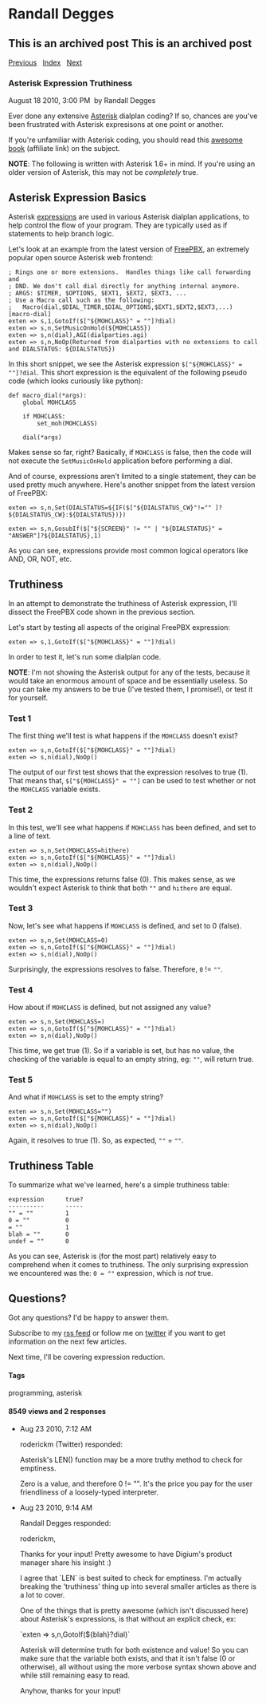 # Randall Degges

## This is an archived post This is an archived post

[Previous][]   [Index][]   [Next][]

### Asterisk Expression Truthiness

August 18 2010, 3:00 PM  by Randall Degges

Ever done any extensive [Asterisk][] dialplan coding? If so, chances are you've
been frustrated with Asterisk expresisons at one point or another.

If you're unfamiliar with Asterisk coding, you should read this [awesome book][]
(affiliate link) on the subject.

**NOTE**: The following is written with Asterisk 1.6+ in mind. If you're using
an older version of Asterisk, this may not be *completely* true.

## Asterisk Expression Basics

Asterisk [expressions][] are used in various Asterisk dialplan applications, to
help control the flow of your program. They are typically used as if statements
to help branch logic.

Let's look at an example from the latest version of [FreePBX][], an extremely
popular open source Asterisk web frontend:

    ; Rings one or more extensions.  Handles things like call forwarding and
    ; DND. We don't call dial directly for anything internal anymore.
    ; ARGS: $TIMER, $OPTIONS, $EXT1, $EXT2, $EXT3, ...
    ; Use a Macro call such as the following:
    ;   Macro(dial,$DIAL_TIMER,$DIAL_OPTIONS,$EXT1,$EXT2,$EXT3,...)
    [macro-dial]
    exten => s,1,GotoIf($["${MOHCLASS}" = ""]?dial)
    exten => s,n,SetMusicOnHold(${MOHCLASS})
    exten => s,n(dial),AGI(dialparties.agi)
    exten => s,n,NoOp(Returned from dialparties with no extensions to call and DIALSTATUS: ${DIALSTATUS})

In this short snippet, we see the Asterisk expression
`$["${MOHCLASS}" = ""]?dial`. This short expression is the equivalent of the
following pseudo code (which looks curiously like python):

    def macro_dial(*args):
        global MOHCLASS

        if MOHCLASS:
            set_moh(MOHCLASS)

        dial(*args)

Makes sense so far, right? Basically, if `MOHCLASS` is false, then the code will
not execute the `SetMusicOnHold` application before performing a dial.

And of course, expressions aren't limited to a single statement, they can be
used pretty much anywhere. Here's another snippet from the latest version of
FreePBX:

    exten => s,n,Set(DIALSTATUS=${IF($["${DIALSTATUS_CW}"!="" ]?${DIALSTATUS_CW}:${DIALSTATUS})})

    exten => s,n,GosubIf($["${SCREEN}" != "" | "${DIALSTATUS}" = "ANSWER"]?${DIALSTATUS},1)

As you can see, expressions provide most common logical operators like AND, OR,
NOT, etc.

## Truthiness

In an attempt to demonstrate the truthiness of Asterisk expression, I'll dissect
the FreePBX code shown in the previous section.

Let's start by testing all aspects of the original FreePBX expression:

    exten => s,1,GotoIf($["${MOHCLASS}" = ""]?dial)

In order to test it, let's run some dialplan code.

**NOTE**: I'm not showing the Asterisk output for any of the tests, because it
would take an enormous amount of space and be essentially useless. So you can
take my answers to be true (I've tested them, I promise!), or test it for
yourself.

### Test 1

The first thing we'll test is what happens if the `MOHCLASS` doesn't exist?

    exten => s,n,GotoIf($["${MOHCLASS}" = ""]?dial)
    exten => s,n(dial),NoOp()

The output of our first test shows that the expression resolves to true (1).
That means that, `$["${MOHCLASS}" = ""]` can be used to test whether or not the
`MOHCLASS` variable exists.

### Test 2

In this test, we'll see what happens if `MOHCLASS` has been defined, and set to
a line of text.

    exten => s,n,Set(MOHCLASS=hithere)
    exten => s,n,GotoIf($["${MOHCLASS}" = ""]?dial)
    exten => s,n(dial),NoOp()

This time, the expressions returns false (0). This makes sense, as we wouldn't
expect Asterisk to think that both `""` and `hithere` are equal.

### Test 3

Now, let's see what happens if `MOHCLASS` is defined, and set to 0 (false).

    exten => s,n,Set(MOHCLASS=0)
    exten => s,n,GotoIf($["${MOHCLASS}" = ""]?dial)
    exten => s,n(dial),NoOp()

Surprisingly, the expressions resolves to false. Therefore, `0` != `""`.

### Test 4

How about if `MOHCLASS` is defined, but not assigned any value?

    exten => s,n,Set(MOHCLASS=)
    exten => s,n,GotoIf($["${MOHCLASS}" = ""]?dial)
    exten => s,n(dial),NoOp()

This time, we get true (1). So if a variable is set, but has no value, the
checking of the variable is equal to an empty string, eg: `""`, will return
true.

### Test 5

And what if `MOHCLASS` is set to the empty string?

    exten => s,n,Set(MOHCLASS="")
    exten => s,n,GotoIf($["${MOHCLASS}" = ""]?dial)
    exten => s,n(dial),NoOp()

Again, it resolves to true (1). So, as expected, `""` = `""`.

## Truthiness Table

To summarize what we've learned, here's a simple truthiness table:

    expression      true?
    ----------      -----
    "" = ""         1
    0 = ""          0
    = ""            1
    blah = ""       0
    undef = ""      0

As you can see, Asterisk is (for the most part) relatively easy to comprehend
when it comes to truthiness. The only surprising expression we encountered was
the: `0 = ""` expression, which is *not* true.

## Questions?

Got any questions? I'd be happy to answer them.

Subscribe to my [rss feed][] or follow me on [twitter][] if you want to get
information on the next few articles.

Next time, I'll be covering expression reduction.

#### Tags

programming, asterisk

#### 8549 views and 2 responses

-   Aug 23 2010, 7:12 AM

    roderickm (Twitter) responded:

    Asterisk's LEN() function may be a more truthy method to check for
    emptiness.

    Zero is a value, and therefore 0 != "". It's the price you pay for the user
    friendliness of a loosely-typed interpreter.

-   Aug 23 2010, 9:14 AM

    Randall Degges responded:

    roderickm,

    Thanks for your input! Pretty awesome to have Digium's product manager share
    his insight :)

    I agree that \`LEN\` is best suited to check for emptiness. I'm actually
    breaking the 'truthiness' thing up into several smaller articles as there is
    a lot to cover.

    One of the things that is pretty awesome (which isn't discussed here) about
    Asterisk's expressions, is that without an explicit check, ex:

    \`exten =\> s,n,GotoIf(\${blah}?dial)\`

    Asterisk will determine truth for both existence and value! So you can make
    sure that the variable both exists, and that it isn't false (0 or
    otherwise), all without using the more verbose syntax shown above and while
    still remaining easy to read.

    Anyhow, thanks for your input!

  [Previous]: ../../../posts/2010/08/asterisk-git-mirrors.html
  [Index]: ../../../index-6.html
  [Next]: ../../../posts/2010/08/python-docstring-symmetry.html
  [Asterisk]: http://www.asterisk.org/
  [awesome book]: http://www.amazon.com/gp/product/0596510489?ie=UTF8&tag=projectb14ck-20&linkCode=as2&camp=1789&creative=390957&creativeASIN=0596510489
  [expressions]: http://www.voip-info.org/wiki/view/Asterisk+Expressions
  [FreePBX]: http://www.freepbx.org/
  [rss feed]: http://feeds.feedburner.com/projectb14ck
  [twitter]: http://twitter.com/comradeb14ck
